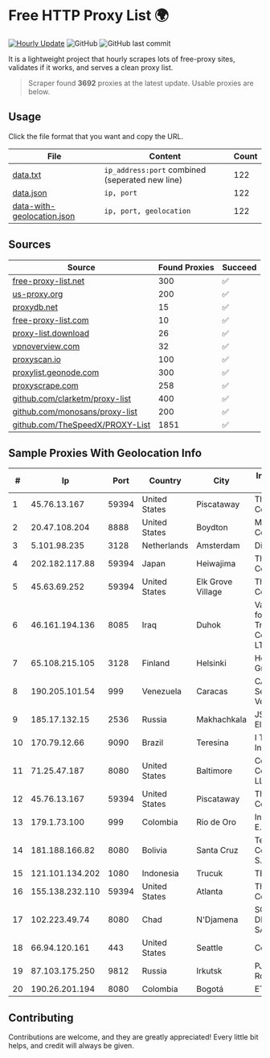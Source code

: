 
# Free HTTP Proxy List 🌍

[![Hourly Update](https://github.com/mertguvencli/http-proxy-list/actions/workflows/main.yml/badge.svg?branch=main)](https://github.com/mertguvencli/http-proxy-list/actions/workflows/main.yml)
![GitHub](https://img.shields.io/github/license/mertguvencli/http-proxy-list)
![GitHub last commit](https://img.shields.io/github/last-commit/mertguvencli/http-proxy-list)

It is a lightweight project that hourly scrapes lots of free-proxy sites, validates if it works, and serves a clean proxy list.


> Scraper found **3692** proxies at the latest update. Usable proxies are below.

## Usage

Click the file format that you want and copy the URL.


|File|Content|Count|
|----|-------|-----|
|[data.txt](https://raw.githubusercontent.com/mertguvencli/http-proxy-list/main/proxy-list/data.txt)|`ip_address:port` combined (seperated new line)|122|
|[data.json](https://raw.githubusercontent.com/mertguvencli/http-proxy-list/main/proxy-list/data.json)|`ip, port`|122|
|[data-with-geolocation.json](https://raw.githubusercontent.com/mertguvencli/http-proxy-list/main/proxy-list/data-with-geolocation.json)|`ip, port, geolocation`|122|

## Sources

|Source|Found Proxies|Succeed|
|------|-------------|-------|
|[free-proxy-list.net](https://free-proxy-list.net)|300|✅|
|[us-proxy.org](https://www.us-proxy.org)|200|✅|
|[proxydb.net](http://proxydb.net)|15|✅|
|[free-proxy-list.com](https://free-proxy-list.com/?page=&port=&type%5B%5D=http&type%5B%5D=https&up_time=0&search=Search)|10|✅|
|[proxy-list.download](https://www.proxy-list.download/HTTP)|26|✅|
|[vpnoverview.com](https://vpnoverview.com/privacy/anonymous-browsing/free-proxy-servers)|32|✅|
|[proxyscan.io](https://www.proxyscan.io)|100|✅|
|[proxylist.geonode.com](https://proxylist.geonode.com/api/proxy-list?limit=300&page=1&sort_by=lastChecked&sort_type=desc&protocols=http,https)|300|✅|
|[proxyscrape.com](https://api.proxyscrape.com/v2/?request=displayproxies&protocol=http&timeout=10000&country=all&ssl=all&anonymity=all)|258|✅|
|[github.com/clarketm/proxy-list](https://raw.githubusercontent.com/clarketm/proxy-list/master/proxy-list-raw.txt)|400|✅|
|[github.com/monosans/proxy-list](https://raw.githubusercontent.com/monosans/proxy-list/main/proxies/http.txt)|200|✅|
|[github.com/TheSpeedX/PROXY-List](https://raw.githubusercontent.com/TheSpeedX/PROXY-List/master/http.txt)|1851|✅|


## Sample Proxies With Geolocation Info

|#|Ip|Port|Country|City|Internet Service Provider|
|-|--|----|-------|----|-------------------------|
|1|45.76.13.167|59394|United States|Piscataway|The Constant Company|
|2|20.47.108.204|8888|United States|Boydton|Microsoft Corporation|
|3|5.101.98.235|3128|Netherlands|Amsterdam|DigitalOcean|
|4|202.182.117.88|59394|Japan|Heiwajima|The Constant Company|
|5|45.63.69.252|59394|United States|Elk Grove Village|The Constant Company|
|6|46.161.194.136|8085|Iraq|Duhok|Valin Company for General Trading and Communication LTD|
|7|65.108.215.105|3128|Finland|Helsinki|Hetzner Online GmbH|
|8|190.205.101.54|999|Venezuela|Caracas|CANTV Servicios, Venezuela|
|9|185.17.132.15|2536|Russia|Makhachkala|JSC Elektrosvyaz|
|10|170.79.12.66|9090|Brazil|Teresina|I T Tecnologia e InformaÔÔo Ltda|
|11|71.25.47.187|8080|United States|Baltimore|Comcast Cable Communications, LLC|
|12|45.76.13.167|59394|United States|Piscataway|The Constant Company|
|13|179.1.73.100|999|Colombia|Rio de Oro|Internexa S.a. E.S.P|
|14|181.188.166.82|8080|Bolivia|Santa Cruz|Telefónica Celular de Bolivia S.A.|
|15|121.101.134.202|1080|Indonesia|Trucuk|TERABIT|
|16|155.138.232.110|59394|United States|Atlanta|The Constant Company|
|17|102.223.49.74|8080|Chad|N'Djamena|SOCIETE DIGITAL COM SA/AG|
|18|66.94.120.161|443|United States|Seattle|Contabo Inc.|
|19|87.103.175.250|9812|Russia|Irkutsk|PJSC Rostelecom|
|20|190.26.201.194|8080|Colombia|Bogotá|ETB - Colombia|



## Contributing

Contributions are welcome, and they are greatly appreciated! Every
little bit helps, and credit will always be given.

